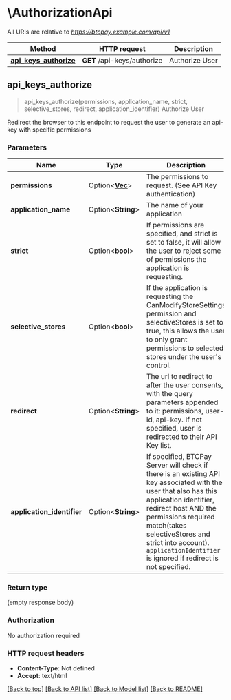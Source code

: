 # \AuthorizationApi

All URIs are relative to *https://btcpay.example.com/api/v1*

Method | HTTP request | Description
------------- | ------------- | -------------
[**api_keys_authorize**](AuthorizationApi.md#api_keys_authorize) | **GET** /api-keys/authorize | Authorize User



## api_keys_authorize

> api_keys_authorize(permissions, application_name, strict, selective_stores, redirect, application_identifier)
Authorize User

Redirect the browser to this endpoint to request the user to generate an api-key with specific permissions

### Parameters


Name | Type | Description  | Required | Notes
------------- | ------------- | ------------- | ------------- | -------------
**permissions** | Option<[**Vec<String>**](String.md)> | The permissions to request. (See API Key authentication) |  |
**application_name** | Option<**String**> | The name of your application |  |
**strict** | Option<**bool**> | If permissions are specified, and strict is set to false, it will allow the user to reject some of permissions the application is requesting. |  |[default to true]
**selective_stores** | Option<**bool**> | If the application is requesting the CanModifyStoreSettings permission and selectiveStores is set to true, this allows the user to only grant permissions to selected stores under the user's control. |  |[default to false]
**redirect** | Option<**String**> | The url to redirect to after the user consents, with the query parameters appended to it: permissions, user-id, api-key. If not specified, user is redirected to their API Key list. |  |
**application_identifier** | Option<**String**> | If specified, BTCPay Server will check if there is an existing API key associated with the user that also has this application identifier, redirect host AND the permissions required match(takes selectiveStores and strict into account). `applicationIdentifier` is ignored if redirect is not specified. |  |

### Return type

 (empty response body)

### Authorization

No authorization required

### HTTP request headers

- **Content-Type**: Not defined
- **Accept**: text/html

[[Back to top]](#) [[Back to API list]](../README.md#documentation-for-api-endpoints) [[Back to Model list]](../README.md#documentation-for-models) [[Back to README]](../README.md)

